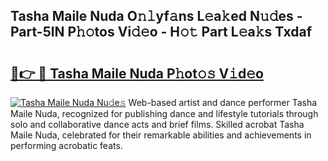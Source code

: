 ## Tasha Maile Nuda O𝚗𝚕yf𝚊ns L𝚎a𝚔ed N𝚞𝚍es - Part-5lN P𝚑𝚘tos Vi𝚍𝚎o - H𝚘𝚝 Part L𝚎a𝚔s Txdaf

# <h2><a href="http://kf2cm4g.oniu.top/?m=Tasha+Maile+Nuda">🔗👉 🔴 Tasha Maile Nuda P𝚑ot𝚘𝚜 V𝚒d𝚎o</a></h2>

[![Tasha Maile Nuda Nu𝚍e𝚜](https://i.imgur.com/0qMVB7G.gif)](http://kf2cm4g.oniu.top/?m=Tasha+Maile+Nuda)
Web-based artist and dance performer Tasha Maile Nuda, recognized for publishing dance and lifestyle tutorials through solo and collaborative dance acts and brief films. Skilled acrobat Tasha Maile Nuda, celebrated for their remarkable abilities and achievements in performing acrobatic feats.  
